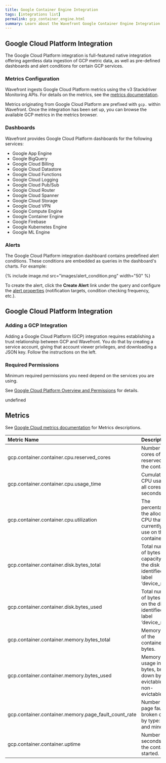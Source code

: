 ```yaml
---
title: Google Container Engine Integration
tags: [integrations list]
permalink: gcp_container_engine.html
summary: Learn about the Wavefront Google Container Engine Integration.
---
```

## Google Cloud Platform Integration

The Google Cloud Platform integration is full-featured native integration offering agentless data ingestion of GCP metric
data, as well as pre-defined dashboards and alert conditions for certain GCP services.

### Metrics Configuration

Wavefront ingests Google Cloud Platform metrics using the v3 Stackdriver Monitoring APIs. For details on the metrics, see the
[metrics documentation](https://cloud.google.com/monitoring/api/metrics).

Metrics originating from Google Cloud Platform are prefixed with `gcp.` within Wavefront. Once the integration has
been set up, you can browse the available GCP metrics in the metrics browser.

### Dashboards

<p>Wavefront provides Google Cloud Platform dashboards for the following services:</p>

- Google App Engine
- Google BigQuery
- Google Cloud Billing
- Google Cloud Datastore
- Google Cloud Functions
- Google Cloud Logging
- Google Cloud Pub/Sub
- Google Cloud Router
- Google Cloud Spanner
- Google Cloud Storage
- Google Cloud VPN
- Google Compute Engine
- Google Container Engine
- Google Firebase
- Google Kubernetes Engine
- Google ML Engine

### Alerts

The Google Cloud Platform integration dashboard contains predefined alert conditions. These conditions are embedded as queries in the dashboard's charts. For example:

{% include image.md src="images/alert_condition.png" width="50" %}

To create the alert, click the **Create Alert** link under the query and configure the [alert properties](https://docs.wavefront.com/alerts.html#creating-an-alert) (notification targets, condition checking frequency, etc.).

## Google Cloud Platform Integration



### Adding a GCP Integration

Adding a Google Cloud Platform (GCP) integration requires establishing a trust relationship between GCP and Wavefront. You do that by creating a service account, giving that account viewer privileges, and downloading a JSON key. Follow the instructions on the left.

### Required Permissions

Minimum required permissions you need depend on the services you are using.

See [Google Cloud Platform Overview and Permissions](http://docs.wavefront.com/integrations_gcp_overview.html) for details.




undefined


## Metrics

See [Google Cloud metrics documentation](https://cloud.google.com/monitoring/api/metrics_gcp) for Metrics descriptions.  

|Metric Name|Description|
| :--- | :--- |
|gcp.container.container.cpu.reserved_cores| Number of cores of CPU reserved for the container. |
|gcp.container.container.cpu.usage_time| Cumulative CPU usage on all cores in seconds. |
|gcp.container.container.cpu.utilization| The percentage of the allocated CPU that is currently in use on the container.|
|gcp.container.container.disk.bytes_total| Total number of bytes of capacity on the disk identified by label ‘device_name’. |
|gcp.container.container.disk.bytes_used| Total number of bytes used on the disk identified by label ‘device_name’. |
|gcp.container.container.memory.bytes_total| Memory limit of the container in bytes. |
|gcp.container.container.memory.bytes_used|Memory usage in bytes, broken down by type: evictable and non-evictable. |
|gcp.container.container.memory.page_fault_count_rate| Number of page faults, broken down by type: major and minor.|
|gcp.container.container.uptime|Number of seconds since the container started. |
